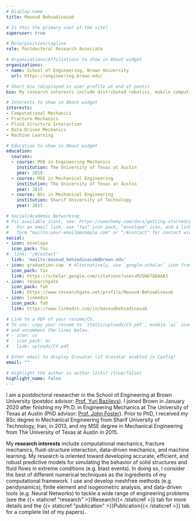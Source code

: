 ```yaml
---
# Display name
title: Masoud Behzadinasab

# Is this the primary user of the site?
superuser: true

# Role/position/tagline
role: Postdoctoral Research Associate

# Organizations/Affiliations to show in About widget
organizations:
- name: School of Engineering, Brown University
  url: https://engineering.brown.edu/

# Short bio (displayed in user profile at end of posts)
bio: My research interests include distributed robotics, mobile computing and programmable matter.

# Interests to show in About widget
interests:
- Computational Mechanics
- Fracture Mechanics
- Fluid-Structure Interaction
- Data-Driven Mechanics
- Machine Learning

# Education to show in About widget
education:
  courses:
  - course: PhD in Engineering Mechanics
    institution: The University of Texas at Austin
    year: 2019
  - course: MSE in Mechanical Engineering
    institution: The University of Texas at Austin
    year: 2015
  - course: BSc in Mechanical Engineering
    institution: Sharif University of Technology
    year: 2013

# Social/Academic Networking
# For available icons, see: https://wowchemy.com/docs/getting-started/page-builder/#icons
#   For an email link, use "fas" icon pack, "envelope" icon, and a link in the
#   form "mailto:your-email@example.com" or "/#contact" for contact widget.
social:
- icon: envelope
  icon_pack: fas
#  link: '/#contact'
  link: 'mailto:masoud_behzadinasab@brown.edu'
- icon: graduation-cap  # Alternatively, use `google-scholar` icon from `ai` icon pack
  icon_pack: fas
  link: https://scholar.google.com/citations?user=MJSWA7QAAAAJ
- icon: researchgate
  icon_pack: fab
  link: https://www.researchgate.net/profile/Masoud-Behzadinasab
- icon: linkedin
  icon_pack: fab
  link: https://www.linkedin.com/in/masoudbehzadinasab

# Link to a PDF of your resume/CV.
# To use: copy your resume to `static/uploads/CV.pdf`, enable `ai` icons in `params.toml`, 
# and uncomment the lines below.
# - icon: cv
#   icon_pack: ai
#   link: uploads/CV.pdf

# Enter email to display Gravatar (if Gravatar enabled in Config)
email: ""

# Highlight the author in author lists? (true/false)
highlight_name: false
---
```


I am a postdoctoral researcher in the School of Engineering at Brown University (postdoc advisor: <a href="https://vivo.brown.edu/display/ybazilev">Prof. Yuri Bazilevs</a>). I joined Brown in January 2020 after finishing my Ph.D. in Engineering Mechanics at The University of Texas at Austin (PhD advisor: <a href="https://www.pge.utexas.edu/facultystaff/faculty-directory/foster">Prof. John Foster</a>). Prior to PhD, I received my BSc degree in Mechanical Engineering from Sharif University of Technology, Iran, in 2013, and my MSE degree in Mechanical Engineering from The University of Texas at Austin in 2015.

My **research interests** include computational mechanics, fracture mechanics, fluid-structure interaction, data-driven mechanics, and machine learning. My research is oriented toward developing accurate, efficient, and robust predictive models for simulating the behavior of solid structures and fluid flows in extreme conditions (e.g. blast events). In doing so, I consider the best of different numerical techniques as the ingredients of my computational framework. I use and develop meshfree methods (e.g. peridynamics), finite element and isogeometric analysis, and data-driven tools (e.g. Neural Networks) to tackle a wide range of engineering problems (see the {{< staticref "research" >}}Research{{< /staticref >}} tab for more details and the {{< staticref "publication" >}}Publication{{< /staticref >}} tab for a complete list of my papers).

<!--{{< icon name="download" pack="fas" >}} Download my {{< staticref "uploads/CV.pdf" "newtab" >}}CV{{< /staticref >}}.-->
